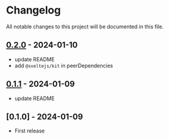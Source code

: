 # Changelog

All notable changes to this project will be documented in this file.

## [0.2.0] - 2024-01-10

- update README
- add `@sveltejs/kit` in peerDependencies

## [0.1.1] - 2024-01-09

- update README

## [0.1.0] - 2024-01-09

- First release

[0.2.0]: https://github.com/yutak23/svelte-kit-sessions/compare/v0.1.1...v0.2.0
[0.1.1]: https://github.com/yutak23/svelte-kit-sessions/compare/v0.1.0...v0.1.1
